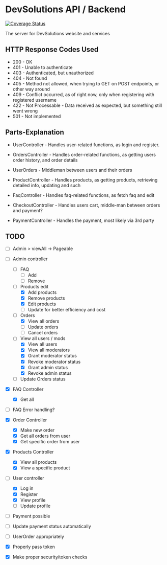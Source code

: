 # DevSolutions API / Backend #

[![Coverage Status](https://coveralls.io/repos/github/eskil4152/DevSolutionsAPI/badge.svg?branch=work)](https://coveralls.io/github/eskil4152/DevSolutionsAPI?branch=work)

The server for DevSolutions website and services

## HTTP Response Codes Used ##
* 200 - OK
* 401 - Unable to authenticate
* 403 - Authenticated, but unauthorized
* 404 - Not found
* 405 - Method not allowed, when trying to GET on POST endpoints, or other way around
* 409 - Conflict occurred, as of right now, only when registering with registered username
* 422 - Not Processable -  Data received as expected, but something still went wrong
* 501 - Not implemented

## Parts-Explanation ##
* UserController - Handles user-related functions, as login and register. 
* OrdersController - Handles order-related functions, as getting users order history, and order details
* UserOrders - Middleman between users and their orders
* ProductController - Handles products, as getting products, retrieving detailed info, updating and such
* FaqController - Handles faq-related functions, as fetch faq and edit

* CheckoutController - Handles users cart, middle-man between orders and payment?
* PaymentController - Handles the payment, most likely via 3rd party

## TODO ##
- [ ] Admin > viewAll -> Pageable
- [ ] Admin controller
  - [ ] FAQ
    - [ ] Add
    - [ ] Remove
  - [ ] Products edit
    - [x] Add products
    - [x] Remove products
    - [x] Edit products
    - [ ] Update for better efficiency and cost
  - [ ] Orders
    - [x] View all orders
    - [ ] Update orders
    - [ ] Cancel orders
  - [ ] View all users / mods
    - [x] View all users
    - [x] View all moderators
    - [x] Grant moderator status
    - [x] Revoke moderator status
    - [x] Grant admin status
    - [x] Revoke admin status
  - [ ] Update Orders status

- [x] FAQ Controller
  - [x] Get all
- [ ] FAQ Error handling?

- [x] Order Controller
  - [x] Make new order
  - [x] Get all orders from user
  - [x] Get specific order from user

- [x] Products Controller
  - [x] View all products
  - [x] View a specific product

- [ ] User controller
  - [x] Log in
  - [x] Register
  - [x] View profile
  - [ ] Update profile

- [ ] Payment possible
- [ ] Update payment status automatically

- [ ] UserOrder appropriately

- [x] Properly pass token
- [x] Make proper security/token checks
